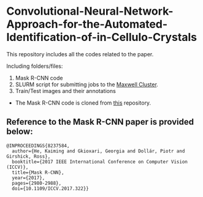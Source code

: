 # Convolutional-Neural-Network-Approach-for-the-Automated-Identification-of-in-Cellulo-Crystals
This repository includes all the codes related to the paper.

Including folders/files:
1. Mask R-CNN code
2. SLURM script for submitting jobs to the [Maxwell Cluster](https://confluence.desy.de/display/MXW/).
3. Train/Test images and their annotations
 
* The Mask R-CNN code is cloned from [this](https://github.com/matterport/Mask_RCNN) repository.

## Reference to the Mask R-CNN paper is provided below:
````
@INPROCEEDINGS{8237584,
  author={He, Kaiming and Gkioxari, Georgia and Dollár, Piotr and Girshick, Ross},
  booktitle={2017 IEEE International Conference on Computer Vision (ICCV)}, 
  title={Mask R-CNN}, 
  year={2017},
  pages={2980-2988},
  doi={10.1109/ICCV.2017.322}}
````